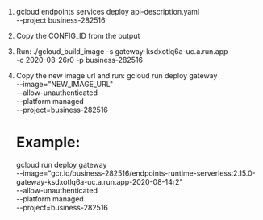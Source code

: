 1. gcloud endpoints services deploy api-description.yaml \
  --project business-282516
2. Copy the CONFIG_ID from the output
3. Run: 
    ./gcloud_build_image -s gateway-ksdxotlq6a-uc.a.run.app \
        -c 2020-08-26r0 -p business-282516
4. Copy the new image url and run: 
    gcloud run deploy gateway \
      --image="NEW_IMAGE_URL" \
      --allow-unauthenticated \
      --platform managed \
      --project=business-282516
      
      # Example:
      gcloud run deploy gateway \
        --image="gcr.io/business-282516/endpoints-runtime-serverless:2.15.0-gateway-ksdxotlq6a-uc.a.run.app-2020-08-14r2" \
        --allow-unauthenticated \
        --platform managed \
        --project=business-282516